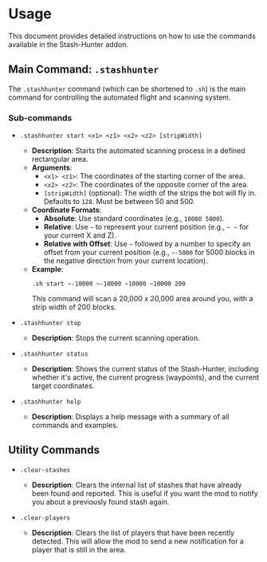 # Usage

This document provides detailed instructions on how to use the commands available in the Stash-Hunter addon.

## Main Command: `.stashhunter`

The `.stashhunter` command (which can be shortened to `.sh`) is the main command for controlling the automated flight and scanning system.

### Sub-commands

-   `.stashhunter start <x1> <z1> <x2> <z2> [stripWidth]`
    -   **Description**: Starts the automated scanning process in a defined rectangular area.
    -   **Arguments**:
        -   `<x1> <z1>`: The coordinates of the starting corner of the area.
        -   `<x2> <z2>`: The coordinates of the opposite corner of the area.
        -   `[stripWidth]` (optional): The width of the strips the bot will fly in. Defaults to `128`. Must be between 50 and 500.
    -   **Coordinate Formats**:
        -   **Absolute**: Use standard coordinates (e.g., `10000 5000`).
        -   **Relative**: Use `~` to represent your current position (e.g., `~ ~` for your current X and Z).
        -   **Relative with Offset**: Use `~` followed by a number to specify an offset from your current position (e.g., `~-5000` for 5000 blocks in the negative direction from your current location).
    -   **Example**:
        ```
        .sh start ~-10000 ~-10000 ~10000 ~10000 200
        ```
        This command will scan a 20,000 x 20,000 area around you, with a strip width of 200 blocks.

-   `.stashhunter stop`
    -   **Description**: Stops the current scanning operation.

-   `.stashhunter status`
    -   **Description**: Shows the current status of the Stash-Hunter, including whether it's active, the current progress (waypoints), and the current target coordinates.

-   `.stashhunter help`
    -   **Description**: Displays a help message with a summary of all commands and examples.

## Utility Commands

-   `.clear-stashes`
    -   **Description**: Clears the internal list of stashes that have already been found and reported. This is useful if you want the mod to notify you about a previously found stash again.

-   `.clear-players`
    -   **Description**: Clears the list of players that have been recently detected. This will allow the mod to send a new notification for a player that is still in the area.
